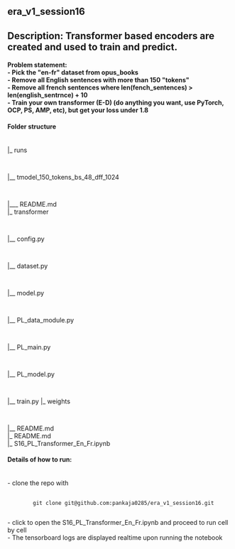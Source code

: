 ## era_v1_session16
<h2> Description:
 Transformer based encoders are created and used to train and predict.
</h2>
<h4>
Problem statement:<br/>
- Pick the "en-fr" dataset from opus_books<br/>
- Remove all English sentences with more than 150 "tokens"<br/>
- Remove all french sentences where len(fench_sentences) > len(english_sentrnce) + 10<br/>
- Train your own transformer (E-D) (do anything you want, use PyTorch, OCP, PS, AMP, etc), but get your loss under 1.8<br/>
</h4>

<h4> Folder structure</h4> <br/>
|_ runs <br/>
<pre>  </pre>|__ tmodel_150_tokens_bs_48_dff_1024 <br/>
<pre>     </pre>|___ README.md <br/> 
|_ transformer <br/>
<pre>  </pre>|__ config.py <br/>
<pre>  </pre>|__ dataset.py <br/>
<pre>  </pre>|__ model.py <br/>
<pre>  </pre>|__ PL_data_module.py <br/>
<pre>  </pre>|__ PL_main.py <br/>
<pre>  </pre>|__ PL_model.py <br/>
<pre>  </pre>|__ train.py
|_ weights <br/>
<pre>  </pre>|__ README.md <br/>
|_ README.md <br/>
|_ S16_PL_Transformer_En_Fr.ipynb <br/>

<h4> Details of how to run: </h4><br/>
- clone the repo with <br/>
<pre>
    <code>
        git clone git@github.com:pankaja0285/era_v1_session16.git
    </code>
</pre>
- click to open the S16_PL_Transformer_En_Fr.ipynb and proceed to run cell by cell<br/>
- The tensorboard logs are displayed realtime upon running the notebook<br/>


